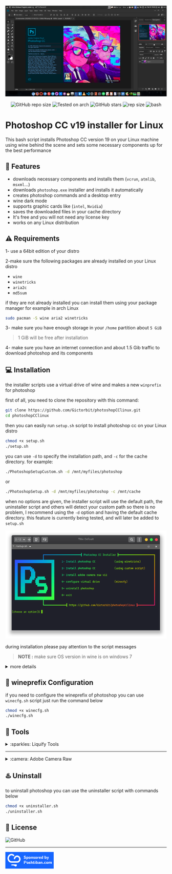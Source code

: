 
<div align="center" class="tip" markdown="1" style>

![screenshot](images/Screenshot.png)

![GitHub repo size](https://img.shields.io/github/license/Gictorbit/photoshopCClinux?style=flat) ![Tested on arch](https://img.shields.io/badge/Tested%20on-Archlinux-brightgreen)
![GitHub stars](https://img.shields.io/github/stars/Gictorbit/photoshopCClinux?style=sad) ![rep size](https://img.shields.io/github/repo-size/gictorbit/photoshopCClinux) ![bash](https://img.shields.io/badge/bash-5.0.11-yellowgreen)
</div>

# Photoshop CC v19 installer for Linux
This bash script installs Photoshop CC version 19 on your Linux machine using wine behind the scene
and sets some necessary components up for the best performance

## :rocket: Features
* downloads necessary components and installs them (`vcrun`, `atmlib`, `msxml`...)
* downloads `photoshop.exe` installer and installs it automatically
* creates photoshop commands and a desktop entry
* wine dark mode
* supports graphic cards like (`intel`, `Nvidia`)
* saves the downloaded files in your cache directory
* It's free and you will not need any license key
* works on any Linux distribution

## :warning: Requirements
1- use a 64bit edition of your distro

2-make sure the following packages are already installed on your Linux distro
* `wine`
* `winetricks`
* `aria2c`
* `md5sum`


if they are not already installed you can install them using your package manager for example in arch Linux
```bash
sudo pacman -S wine aria2 winetricks
``` 
3- make sure you have enough storage in your `/home` partition about `5 GiB`
> 1 GiB will be free after installation

4- make sure you have an internet connection and about 1.5 Gib traffic to download photoshop and its components

## :computer: Installation

the installer scripts use a virtual drive of wine and makes a new `winprefix` for photoshop

first of all, you need to clone the repository with this command:
```bash
git clone https://github.com/Gictorbit/photoshopCClinux.git
cd photoshopCClinux
```
then you can easily run `setup.sh` script to install photoshop cc on your Linux distro

```bash
chmod +x setup.sh
./setup.sh
```

you can use `-d` to specify the installation path, and `-c` for the cache directory.
for example:
```bash
./PhotoshopSetupCustom.sh -d /mnt/myfiles/photoshop
```
or
```bash
./PhotoshopSetup.sh -d /mnt/myfiles/photoshop -c /mnt/cache
```
when no options are given, the installer script will use the default path, 
the uninstaller script and others will detect your custom path so there is no problem,
I recommend using the `-d` option  and having the default cache directory.
this feature is currently being tested, and will later be added to `setup.sh`


<div align="center" class="tip" markdown="1" style>

![setup-screenshot](images/setup-screenshot.png)
</div>

during installation please pay attention to the script messages

> **NOTE :** make sure OS version in wine is on windows 7


<details>
<summary>more details</summary>

for components installation you have two options, using winetricks or using custom way.

### component installation using winetricks (Recommended)
for installing photoshop just run the bash script with following command, it downloads and installs photoshop include its component using winetricks and configures wine automatically

```bash
chmod +x PhotoshopSetup.sh
./PhotoshopSetup.sh
```

</details>


## :wine_glass: wineprefix Configuration
if you need to configure the wineprefix of photoshop you can use `winecfg.sh` script just run the command below
```bash
chmod +x winecfg.sh
./winecfg.sh
```
## :hammer: Tools

<details>
<summary>:sparkles: Liquify Tools</summary>
as you know photoshop has many useful tools like `Liquify Tools`.</br>

if you get some errors while working with these tools,
It may because of the graphics card.</br>

photoshop uses the `GPU` to process these tools so before using these tools make sure that your graphics card `(Nvidia, AMD)` is configured correctly in your Linux machine.
</br>The other solution is you can configure photoshop to use your `CPU` for image processing. to do that, follow the steps below:

* go to edit tab and open `preferences` or `[ctrl+K]`
* then go to the `performance` tab
* in the graphics processor settings section, uncheck `Use graphics processor`

![](https://user-images.githubusercontent.com/34630603/80861998-117b7a80-8c87-11ea-8f56-079f43dfafd9.png)
</details>

---
<details>
<summary>:camera: Adobe Camera Raw</summary>

another useful adobe software is `camera raw` if you want to work with it beside photoshop you must install it separately to do this, after photoshop installation run `cameraRawInstaller.sh` script with commands below:
```bash
chmod +x cameraRawInstaller.sh
./cameraRawInstaller.sh
```
then restart photoshop.you can open it from 
`Edit >>Preferences >> Camera Raw`

> **_NOTE1:_** the size of camera raw installation file is about 400MB


> **_NOTE2:_** camera raw performance depends on your graphic card driver and its configuration

</details>

## :hotsprings: Uninstall
to uninstall photoshop you can use the uninstaller script with commands below

```bash
chmod +x uninstaller.sh
./uninstaller.sh
```


## :bookmark: License
![GitHub](https://img.shields.io/github/license/Gictorbit/photoshopCClinux?style=for-the-badge)

---
<a href="https://poshtiban.com">
<img src="images/poshtibancom.png" width="30%">
</a>

